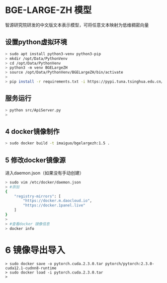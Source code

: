# BGE-LARGE-ZH 模型

智源研究院研发的中文版文本表示模型，可将任意文本映射为低维稠密向量

## 设置python虚拟环境
```bash
> sudo apt install python3-venv python3-pip
> mkdir /opt/Data/PythonVenv
> cd /opt/Data/PythonVenv
> python3 -m venv BGELargeZH
> source /opt/Data/PythonVenv/BGELargeZH/bin/activate
>
> pip install -r requirements.txt -i https://pypi.tuna.tsinghua.edu.cn/simple
```

## 服务运行

```bash
> python src/ApiServer.py
>
```

## 4 docker镜像制作

```bash
> sudo docker build -t imaiguo/bgelargezh:1.5 .
```

## 5 修改docker镜像源

进入daemon.json（如果没有手动创建）

```bash
> sudo vim /etc/docker/daemon.json
> #添加
{
    "registry-mirrors": [
        "https://docker.m.daocloud.io",
        "https://docker.1panel.live"
    ]
}
>
> #查看docker 镜像信息
> docker info
```

# 6 镜像导出导入

```
> sudo docker save -o pytorch.cuda.2.3.0.tar pytorch/pytorch:2.3.0-cuda12.1-cudnn8-runtime
> sudo docker load -i pytorch.cuda.2.3.0.tar
>
```